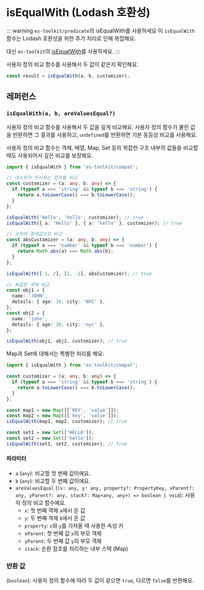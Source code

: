 # isEqualWith (Lodash 호환성)

::: warning `es-toolkit/predicate`의 isEqualWith를 사용하세요
이 `isEqualWith` 함수는 Lodash 호환성을 위한 추가 처리로 인해 복잡해요.

대신 `es-toolkit`의 [isEqualWith](../../predicate/isEqualWith.md)를 사용하세요.
:::

사용자 정의 비교 함수를 사용해서 두 값이 같은지 확인해요.

```typescript
const result = isEqualWith(a, b, customizer);
```

## 레퍼런스

### `isEqualWith(a, b, areValuesEqual?)`

사용자 정의 비교 함수를 사용해서 두 값을 깊게 비교해요. 사용자 정의 함수가 불린 값을 반환하면 그 결과를 사용하고, `undefined`를 반환하면 기본 동등성 비교를 사용해요.

사용자 정의 비교 함수는 객체, 배열, Map, Set 등의 복잡한 구조 내부의 값들을 비교할 때도 사용되어서 깊은 비교를 보장해요.

```typescript
import { isEqualWith } from 'es-toolkit/compat';

// 대소문자 무시하는 문자열 비교
const customizer = (a: any, b: any) => {
  if (typeof a === 'string' && typeof b === 'string') {
    return a.toLowerCase() === b.toLowerCase();
  }
};

isEqualWith('Hello', 'hello', customizer); // true
isEqualWith({ a: 'Hello' }, { a: 'hello' }, customizer); // true

// 숫자의 절댓값으로 비교
const absCustomizer = (a: any, b: any) => {
  if (typeof a === 'number' && typeof b === 'number') {
    return Math.abs(a) === Math.abs(b);
  }
};

isEqualWith([-1, 2], [1, -2], absCustomizer); // true

// 복잡한 객체 비교
const obj1 = {
  name: 'JOHN',
  details: { age: 30, city: 'NYC' },
};
const obj2 = {
  name: 'john',
  details: { age: 30, city: 'nyc' },
};

isEqualWith(obj1, obj2, customizer); // true
```

Map과 Set에 대해서는 특별한 처리를 해요:

```typescript
import { isEqualWith } from 'es-toolkit/compat';

const customizer = (a: any, b: any) => {
  if (typeof a === 'string' && typeof b === 'string') {
    return a.toLowerCase() === b.toLowerCase();
  }
};

const map1 = new Map([['KEY', 'value']]);
const map2 = new Map([['key', 'value']]);
isEqualWith(map1, map2, customizer); // true

const set1 = new Set(['HELLO']);
const set2 = new Set(['hello']);
isEqualWith(set1, set2, customizer); // true
```

#### 파라미터

- `a` (`any`): 비교할 첫 번째 값이에요.
- `b` (`any`): 비교할 두 번째 값이에요.
- `areValuesEqual` (`(x: any, y: any, property?: PropertyKey, xParent?: any, yParent?: any, stack?: Map<any, any>) => boolean | void`): 사용자 정의 비교 함수예요.
  - `x`: 첫 번째 객체 `a`에서 온 값
  - `y`: 두 번째 객체 `b`에서 온 값
  - `property`: `x`와 `y`를 가져올 때 사용한 속성 키
  - `xParent`: 첫 번째 값 `x`의 부모 객체
  - `yParent`: 두 번째 값 `y`의 부모 객체
  - `stack`: 순환 참조를 처리하는 내부 스택 (Map)

### 반환 값

(`boolean`): 사용자 정의 함수에 따라 두 값이 같으면 `true`, 다르면 `false`를 반환해요.
